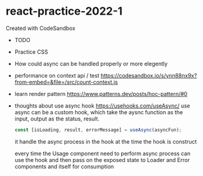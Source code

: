 # react-practice-2022-1

Created with CodeSandbox

- TODO
- Practice CSS
- How could async can be handled properly or more elegently
- performance on context api / test
  https://codesandbox.io/s/ynn88nx9x?from-embed=&file=/src/count-context.js
- learn render pattern
  https://www.patterns.dev/posts/hoc-pattern/#0

- thoughts about use async hook
  https://usehooks.com/useAsync/
  use async can be a custom hook, which take the aysnc function as the input, output as the status, result.

  ```js
  const [isLoading, result, errorMessage] = useAsync(asyncFun);
  ```

  it handle the async process in the hook at the time the hook is construct

  every time the Usage component need to perform async process can use the hook and then pass on the exposed state to Loader and Error components and itself for consumption
